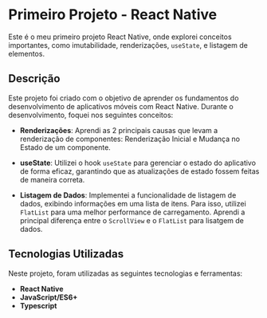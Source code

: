 # Primeiro Projeto - React Native

Este é o meu primeiro projeto React Native, onde explorei conceitos importantes, como imutabilidade, renderizações, `useState`, e listagem de elementos. 

## Descrição

Este projeto foi criado com o objetivo de aprender os fundamentos do desenvolvimento de aplicativos móveis com React Native. Durante o desenvolvimento, foquei nos seguintes conceitos:


- **Renderizações**: Aprendi as 2 principais causas que levam a renderização de componentes: Renderização Inicial e Mudança no Estado de um componente.

- **useState**: Utilizei o hook `useState` para gerenciar o estado do aplicativo de forma eficaz, garantindo que as atualizações de estado fossem feitas de maneira correta.

- **Listagem de Dados**: Implementei a funcionalidade de listagem de dados, exibindo informações em uma lista de itens. Para isso, utilizei `FlatList` para uma melhor performance de carregamento. Aprendi a principal diferença entre o `ScrollView` e o `FlatList` para lisatgem de dados.


## Tecnologias Utilizadas

Neste projeto, foram utilizadas as seguintes tecnologias e ferramentas:

- **React Native**
- **JavaScript/ES6+**
- **Typescript**



